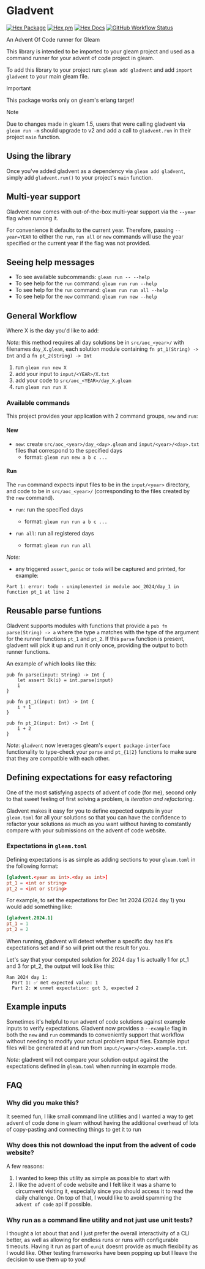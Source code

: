 # Gladvent

[![Hex Package](https://img.shields.io/hexpm/v/gladvent?color=ffaff3&label=%F0%9F%93%A6)](https://hex.pm/packages/gladvent)
[![Hex.pm](https://img.shields.io/hexpm/dt/gladvent?color=ffaff3)](https://hex.pm/packages/gladvent)
[![Hex Docs](https://img.shields.io/badge/hex-docs-ffaff3?label=%F0%9F%93%9A)](https://hexdocs.pm/gladvent/)
[![GitHub Workflow Status](https://img.shields.io/github/workflow/status/tanklesxl/gladvent/main)](https://github.com/tanklesxl/gladvent/actions)

An Advent Of Code runner for Gleam

This library is intended to be imported to your gleam project and used as a command runner for your advent of code project in gleam.

To add this library to your project run: `gleam add gladvent` and add `import gladvent` to your main gleam file.

> [!IMPORTANT]
> This package works only on gleam's erlang target!

> [!NOTE]
> Due to changes made in gleam 1.5, users that were calling gladvent via `gleam run -m` should upgrade to v2 and add a call to `gladvent.run` in their project `main` function.

## Using the library

Once you've added gladvent as a dependency via `gleam add gladvent`, simply add `gladvent.run()` to your project's `main` function.

## Multi-year support

Gladvent now comes with out-of-the-box multi-year support via the `--year` flag when running it.

For convenience it defaults to the current year. Therefore, passing `--year=YEAR` to either the `run`, `run all` or `new` commands will use the year specified or the current year if the flag was not provided.

## Seeing help messages

- To see available subcommands: `gleam run -- --help`
- To see help for the `run` command: `gleam run run --help`
- To see help for the `run` command: `gleam run run all --help`
- To see help for the `new` command: `gleam run new --help`

## General Workflow

Where X is the day you'd like to add:

_Note:_ this method requires all day solutions be in `src/aoc_<year>/` with filenames `day_X.gleam`, each solution module containing `fn pt_1(String) -> Int` and a `fn pt_2(String) -> Int`

1. run `gleam run new X`
2. add your input to `input/<YEAR>/X.txt`
3. add your code to `src/aoc_<YEAR>/day_X.gleam`
4. run `gleam run run X`

### Available commands

This project provides your application with 2 command groups, `new` and `run`:

#### New

- `new`: create `src/aoc_<year>/day_<day>.gleam` and `input/<year>/<day>.txt` files that correspond to the specified days
  - format: `gleam run new a b c ...`

#### Run

The `run` command expects input files to be in the `input/<year>` directory, and code to be in `src/aoc_<year>/`
(corresponding to the files created by the `new` command).

- `run`: run the specified days
  - format: `gleam run run a b c ...`

- `run all`: run all registered days
  - format: `gleam run run all`

_Note:_

- any triggered `assert`, `panic` or `todo` will be captured and printed, for example:

```
Part 1: error: todo - unimplemented in module aoc_2024/day_1 in function pt_1 at line 2
```


## Reusable parse funtions

Gladvent supports modules with functions that provide a `pub fn parse(String) -> a` where the type `a` matches with the type of the argument for the runner functions `pt_1` and `pt_2`.
If this `parse` function is present, gladvent will pick it up and run it only once, providing the output to both runner functions.

An example of which looks like this:

```gleam
pub fn parse(input: String) -> Int {
    let assert Ok(i) = int.parse(input)
    i
}

pub fn pt_1(input: Int) -> Int {
    i + 1
}

pub fn pt_2(input: Int) -> Int {
    i + 2
}
```

_Note_: `gladvent` now leverages gleam's `export package-interface` functionality to type-check your `parse` and `pt_{1|2}` functions to make sure that they are compatible with each other.

## Defining expectations for easy refactoring

One of the most satisfying aspects of advent of code (for me), second only to that sweet feeling of first solving a problem, is *iteration and refactoring*.

Gladvent makes it easy for you to define expected outputs in your `gleam.toml` for all your solutions so that you can have the confidence to refactor your solutions as much as you want without having to constantly compare with your submissions on the advent of code website.

### Expectations in `gleam.toml`

Defining expectations is as simple as adding sections to your `gleam.toml` in the following format:

```toml
[gladvent.<year as int>.<day as int>]
pt_1 = <int or string>
pt_2 = <int or string>
```

For example, to set the expectations for Dec 1st 2024 (2024 day 1) you would add something like:

```toml
[gladvent.2024.1]
pt_1 = 1
pt_2 = 2
```

When running, gladvent will detect whether a specific day has it's expectations set and if so will print out the result for you.

Let's say that your computed solution for 2024 day 1 is actually 1 for pt\_1 and 3 for pt\_2, the output will look like this:

```
Ran 2024 day 1:
  Part 1: ✅ met expected value: 1
  Part 2: ❌ unmet expectation: got 3, expected 2
```

## Example inputs

Sometimes it's helpful to run advent of code solutions against example inputs to verify expectations.
Gladvent now provides a `--example` flag in both the `new` and `run` commands to conveniently support that workflow without needing to modify your actual problem input files.
Example input files will be generated at and run from `input/<year>/<day>.example.txt`.

_Note_: gladvent will not compare your solution output against the expectations defined in `gleam.toml` when running in example mode.

## FAQ

### Why did you make this?

It seemed fun, I like small command line utilities and I wanted a way to get advent of code done in gleam without having the additional overhead of lots of copy-pasting and connecting things to get it to run

### Why does this not download the input from the advent of code website?

A few reasons:

1. I wanted to keep this utility as simple as possible to start with
2. I like the advent of code website and I felt like it was a shame to circumvent visiting it, especially since you should access it to read the daily challenge. On top of that, I would like to avoid spamming the `advent of code` api if possible.

### Why run as a command line utility and not just use unit tests?

I thought a lot about that and I just prefer the overall interactivity of a CLI better, as well as allowing for endless runs or runs with configurable timeouts.
Having it run as part of `eunit` doesnt provide as much flexibility as I would like. Other testing frameworks have been popping up but I leave the decision to use them up to you!
